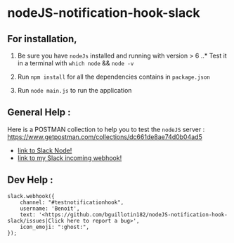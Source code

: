 # nodeJS-notification-hook-slack

## For installation,

1. Be sure you have `nodeJs` installed and running with version > 6
    ..* Test it in a terminal with `which node` && `node -v`

2. Run `npm install` for all the dependencies contains in `package.json`

3. Run `node main.js` to run the application


## General Help :
Here is a POSTMAN collection to help you to test the `nodeJS` server : https://www.getpostman.com/collections/dc661de8ae74d0b04ad5
- [link to Slack Node!](https://www.npmjs.com/package/slack-node)
- [link to my Slack incoming webhook!](https://my.slack.com/services/new/incoming-webhook)

## Dev Help :
```
slack.webhook({
    channel: "#testnotificationhook",
    username: 'Benoit',
    text: '<https://github.com/bguillotin182/nodeJS-notification-hook-slack/issues|Click here to report a bug>',
    icon_emoji: ":ghost:",
});
```
